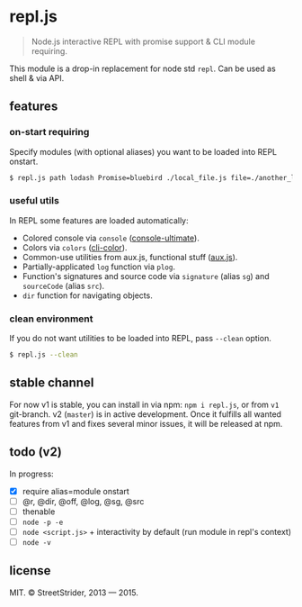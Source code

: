 # repl.js
> Node.js interactive REPL with promise support & CLI module requiring.

This module is a drop-in replacement for node std `repl`. Can be used as shell & via API.

## features
### on-start requiring
Specify modules (with optional aliases) you want to be loaded into REPL onstart.
```sh
$ repl.js path lodash Promise=bluebird ./local_file.js file=./another_local_file.js
```

### useful utils
In REPL some features are loaded automatically:
* Colored console via `console` ([console-ultimate](https://www.npmjs.com/package/console-ultimate)).
* Colors via `colors` ([cli-color](https://www.npmjs.com/package/cli-color)).
* Common-use utilities from aux.js, functional stuff ([aux.js](https://www.npmjs.org/package/aux.js)).
* Partially-applicated `log` function via `plog`.
* Function's signatures and source code via `signature` (alias `sg`) and `sourceCode` (alias `src`).
* `dir` function for navigating objects.

### clean environment
If you do not want utilities to be loaded into REPL, pass `--clean` option.
```sh
$ repl.js --clean
```

## stable channel
For now v1 is stable, you can install in via npm: `npm i repl.js`, or from `v1` git-branch.
v2 (`master`) is in active development. Once it fulfills all wanted features from v1 and fixes several minor issues, it will be released at npm.

## todo (v2)
In progress:
* [x] require alias=module onstart
* [ ] @r, @dir, @off, @log, @sg, @src
* [ ] thenable
* [ ] `node -p -e`
* [ ] `node <script.js>` + interactivity by default (run module in repl's context)
* [ ] `node -v`

## license
MIT.
© StreetStrider, 2013 — 2015.
